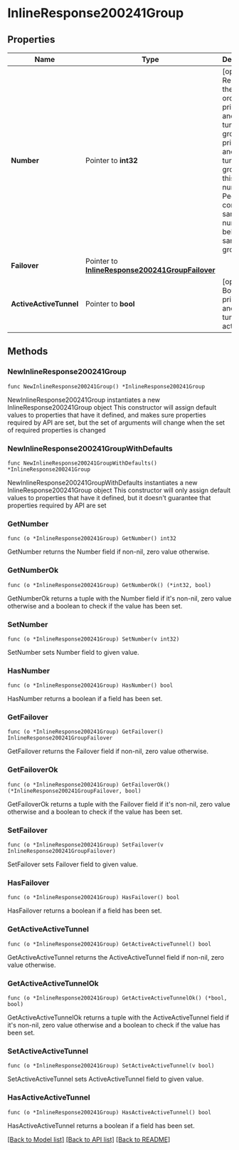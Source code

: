 # InlineResponse200241Group

## Properties

Name | Type | Description | Notes
------------ | ------------- | ------------- | -------------
**Number** | Pointer to **int32** | [optional] Represents the ordering of primary and backup tunnels group. primary and backup tunnels are grouped by this number. Peers containing same group number belongs to same group. | [optional] 
**Failover** | Pointer to [**InlineResponse200241GroupFailover**](InlineResponse200241GroupFailover.md) |  | [optional] 
**ActiveActiveTunnel** | Pointer to **bool** | [optional] Both primary and backup tunnels are active. | [optional] 

## Methods

### NewInlineResponse200241Group

`func NewInlineResponse200241Group() *InlineResponse200241Group`

NewInlineResponse200241Group instantiates a new InlineResponse200241Group object
This constructor will assign default values to properties that have it defined,
and makes sure properties required by API are set, but the set of arguments
will change when the set of required properties is changed

### NewInlineResponse200241GroupWithDefaults

`func NewInlineResponse200241GroupWithDefaults() *InlineResponse200241Group`

NewInlineResponse200241GroupWithDefaults instantiates a new InlineResponse200241Group object
This constructor will only assign default values to properties that have it defined,
but it doesn't guarantee that properties required by API are set

### GetNumber

`func (o *InlineResponse200241Group) GetNumber() int32`

GetNumber returns the Number field if non-nil, zero value otherwise.

### GetNumberOk

`func (o *InlineResponse200241Group) GetNumberOk() (*int32, bool)`

GetNumberOk returns a tuple with the Number field if it's non-nil, zero value otherwise
and a boolean to check if the value has been set.

### SetNumber

`func (o *InlineResponse200241Group) SetNumber(v int32)`

SetNumber sets Number field to given value.

### HasNumber

`func (o *InlineResponse200241Group) HasNumber() bool`

HasNumber returns a boolean if a field has been set.

### GetFailover

`func (o *InlineResponse200241Group) GetFailover() InlineResponse200241GroupFailover`

GetFailover returns the Failover field if non-nil, zero value otherwise.

### GetFailoverOk

`func (o *InlineResponse200241Group) GetFailoverOk() (*InlineResponse200241GroupFailover, bool)`

GetFailoverOk returns a tuple with the Failover field if it's non-nil, zero value otherwise
and a boolean to check if the value has been set.

### SetFailover

`func (o *InlineResponse200241Group) SetFailover(v InlineResponse200241GroupFailover)`

SetFailover sets Failover field to given value.

### HasFailover

`func (o *InlineResponse200241Group) HasFailover() bool`

HasFailover returns a boolean if a field has been set.

### GetActiveActiveTunnel

`func (o *InlineResponse200241Group) GetActiveActiveTunnel() bool`

GetActiveActiveTunnel returns the ActiveActiveTunnel field if non-nil, zero value otherwise.

### GetActiveActiveTunnelOk

`func (o *InlineResponse200241Group) GetActiveActiveTunnelOk() (*bool, bool)`

GetActiveActiveTunnelOk returns a tuple with the ActiveActiveTunnel field if it's non-nil, zero value otherwise
and a boolean to check if the value has been set.

### SetActiveActiveTunnel

`func (o *InlineResponse200241Group) SetActiveActiveTunnel(v bool)`

SetActiveActiveTunnel sets ActiveActiveTunnel field to given value.

### HasActiveActiveTunnel

`func (o *InlineResponse200241Group) HasActiveActiveTunnel() bool`

HasActiveActiveTunnel returns a boolean if a field has been set.


[[Back to Model list]](../README.md#documentation-for-models) [[Back to API list]](../README.md#documentation-for-api-endpoints) [[Back to README]](../README.md)


